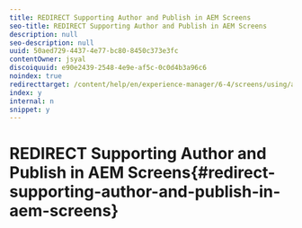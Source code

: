 ```yaml
---
title: REDIRECT Supporting Author and Publish in AEM Screens
seo-title: REDIRECT Supporting Author and Publish in AEM Screens
description: null
seo-description: null
uuid: 50aed729-4437-4e77-bc80-8450c373e3fc
contentOwner: jsyal
discoiquuid: e90e2439-2548-4e9e-af5c-0c0d4b3a96c6
noindex: true
redirecttarget: /content/help/en/experience-manager/6-4/screens/using/author-and-publish
index: y
internal: n
snippet: y
---
```


# REDIRECT Supporting Author and Publish in AEM Screens{#redirect-supporting-author-and-publish-in-aem-screens}

